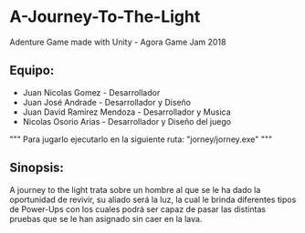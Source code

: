 # A-Journey-To-The-Light
Adenture Game made with Unity - Agora Game Jam 2018

## Equipo:

- Juan Nicolas Gomez - Desarrollador
- Juan José Andrade - Desarrollador y Diseño
- Juan David Ramirez Mendoza - Desarrollador y Musica
- Nicolas Osorio Arias - Desarrollador y Diseño del juego


"""
Para jugarlo ejecutarlo en la siguiente ruta: "jorney/jorney.exe"
"""



## Sinopsis:

A journey to the light trata sobre un hombre al que se le ha dado la oportunidad de revivir, su aliado será la luz, la cual le brinda diferentes tipos de Power-Ups con los cuales podrá ser capaz de pasar las distintas pruebas que se le han asignado sin caer en la lava. 
